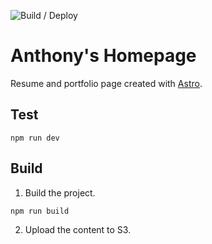 ![Build / Deploy](https://github.com/apardee/ap-homepage/actions/workflows/deploy-to-s3.yml/badge.svg)

# Anthony's Homepage

Resume and portfolio page created with [Astro](https://astro.build/).

## Test

```
npm run dev
```

## Build

1. Build the project.

```
npm run build
```

2. Upload the content to S3.
